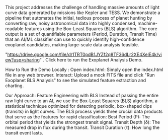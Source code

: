 This project addresses the challenge of handling massive amounts of light curve data generated by missions like Kepler and TESS. We demonstrate a pipeline that automates the initial, tedious process of planet hunting 
by converting raw, noisy astronomical data into highly condensed, machine-readable features using the Box-Least Squares (BLS) algorithm.
The core output is a set of quantifiable parameters (Period, Duration, Transit Time) that an AI/ML classifier can use to quickly identify high-confidence exoplanet candidates, making large-scale data analysis feasible.

"https://drive.google.com/file/d/1TRT0pdB1JYZf2q8TF36dLr2XE4XelE4k/view?usp=sharing" . Click here to run the Exoplanet Analysis Demo.

 How to Run the Demo Locally :
Open index.html: Simply open the index.html file in any web browser.
Interact: Upload a mock FITS file and click "Run Exoplanet BLS Analysis" to see the simulated feature extraction and charting.

Our Approach: Feature Engineering with BLS
Instead of passing the entire raw light curve to an AI, we use the Box-Least Squares (BLS) algorithm, a statistical technique optimized for detecting periodic, box-shaped dips (transits) in light curves.
The BLS process yields three crucial data products that serve as the features for rapid classification:
Best Period (P): The orbital period that yields the strongest transit signal.
Transit Depth (δ): The measured drop in flux during the transit.
Transit Duration (τ): How long the transit event lasts.
